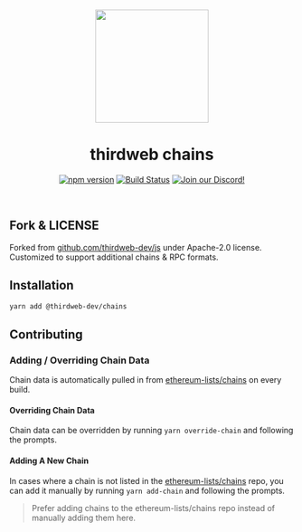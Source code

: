 <p align="center">
<br />
<a href="https://thirdweb.com"><img src="https://github.com/thirdweb-dev/js/blob/main/packages/sdk/logo.svg?raw=true" width="200" alt=""/></a>
<br />
</p>
<h1 align="center">thirdweb chains</h1>
<p align="center">
<a href="https://www.npmjs.com/package/@thirdweb-dev/chains"><img src="https://img.shields.io/npm/v/@thirdweb-dev/chains?color=red&label=npm&logo=npm" alt="npm version"/></a>
<a href="https://github.com/thirdweb-dev/js/actions/workflows/build-test-lint.yml"><img alt="Build Status" src="https://github.com/thirdweb-dev/js/actions/workflows/build-test-lint.yml/badge.svg"/></a>
<a href="https://discord.gg/thirdweb"><img alt="Join our Discord!" src="https://img.shields.io/discord/834227967404146718.svg?color=7289da&label=discord&logo=discord&style=flat"/></a>

</p>
<!-- <p align="center"><strong>Best in class Web3 SDK for Browser, Node and Mobile apps</strong></p> -->
<br />

## Fork & LICENSE

Forked from [github.com/thirdweb-dev/js](https://github.com/thirdweb-dev/js) under Apache-2.0 license.
Customized to support additional chains & RPC formats.

## Installation

```bash
yarn add @thirdweb-dev/chains
```

## Contributing

### Adding / Overriding Chain Data

Chain data is automatically pulled in from [ethereum-lists/chains](https://github.com/ethereum-lists/chains) on every build.

#### Overriding Chain Data

Chain data can be overridden by running `yarn override-chain` and following the prompts.

#### Adding A New Chain

In cases where a chain is not listed in the [ethereum-lists/chains](https://github.com/ethereum-lists/chains) repo, you can add it manually by running `yarn add-chain` and following the prompts.

> Prefer adding chains to the ethereum-lists/chains repo instead of manually adding them here.
